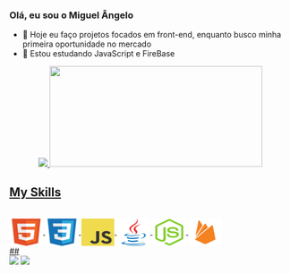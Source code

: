 ### Olá, eu sou o Miguel Ângelo

- 🔭 Hoje eu faço projetos focados em front-end, enquanto busco minha primeira oportunidade no mercado
- 🌱 Estou estudando JavaScript e FireBase

<div  align="center">  
  <a href="https://github.com/miguelAngeloSantana">
  
<img height="180em" src="https://github-readme-stats.vercel.app/api username=miguelAngeloSantana&show_icons=true&theme=algolia&include_all_commits=true&count_private=true"/> 
 <img height="180px" width="380em" src="https://github-readme-stats.vercel.app/api/top-langs/?username=miguelAngeloSantana&layout=compact&langs_count=7&theme=tokyonight"/>  
</div>
  
  <h2 align="left">My Skills</h2>
<div style="display: inline_block"><br>
  <img align="center" alt="Miguel-HTML" height="50" width="60" src="https://github.com/devicons/devicon/blob/master/icons/html5/html5-original.svg">
  <img align="center" alt="Miguel-CSS" height="50" width="60" src="https://github.com/devicons/devicon/blob/master/icons/css3/css3-original.svg">
  <img align="center" alt="Miguel-JS" height="50" width="60" src="https://github.com/devicons/devicon/blob/master/icons/javascript/javascript-original.svg">
  <img align="center" alt="Miguel-JAVA" height="50" width="60" src="https://github.com/devicons/devicon/blob/master/icons/java/java-original.svg">
  <img align="center" alt="Miguel-NODE" height="50" width="60" src="https://github.com/devicons/devicon/blob/master/icons/nodejs/nodejs-original.svg">
  <img align="center" alt="Miguel-FIREBASE" height="50" width="60" src="https://github.com/devicons/devicon/blob/master/icons/firebase/firebase-plain.svg">
</div> 
##
  
<div>
  <a href="mgdroid2003@gmail.com" target="_blank"><img src="https://img.shields.io/badge/Gmail-D14836?style=for-the-badge&logo=gmail&logoColor=white"></a>
  <a href="https://www.linkedin.com/in/miguel-%C3%A2ngelo-6a996a1a7/" target="_blank"><img src="https://img.shields.io/badge/LinkedIn-0077B5?style=for-the-badge&logo=linkedin&logoColor=white"></a>
</div>
